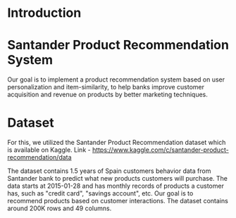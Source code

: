 # Introduction
# Santander Product Recommendation System
Our goal is to implement a product recommendation system based on user personalization and item-similarity, to help banks improve customer acquisition and revenue on products by better marketing techniques.

# Dataset
For this, we utilized the Santander Product Recommendation dataset which is available on Kaggle. 
Link - https://www.kaggle.com/c/santander-product-recommendation/data

The dataset contains 1.5 years of Spain customers behavior data from Santander bank to predict what new products customers will purchase. The data starts at 2015-01-28 and has monthly records of products a customer has, such as "credit card", "savings account", etc. Our goal is to recommend products based on customer interactions. The dataset contains around 200K rows and 49 columns.


